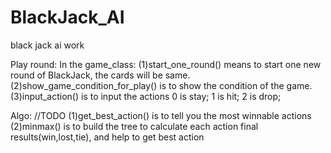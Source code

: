 # BlackJack_AI
black jack ai work

Play round:
  In the game_class:
    (1)start_one_round() means to start one new round of BlackJack, the cards will be same.
    (2)show_game_condition_for_play() is to show the condition of the game.
    (3)input_action() is to input the actions 0 is stay; 1 is hit; 2 is drop; 
    
Algo:  //TODO
  (1)get_best_action()  is to tell you the most winnable actions
  (2)minmax()   is to build the tree to calculate each action final results(win,lost,tie), and help to get best action
